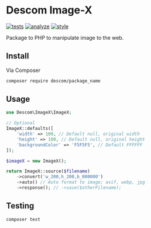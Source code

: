 # Descom Image-X

[![tests](https://github.com/descom-es/image-x/actions/workflows/tests.yml/badge.svg)](https://github.com/descom-es/image-x/actions/workflows/tests.yml)
[![analyze](https://github.com/descom-es/image-x/actions/workflows/analyze.yml/badge.svg)](https://github.com/descom-es/image-x/actions/workflows/analyze.yml)
[![style](https://github.com/descom-es/image-x/actions/workflows/style_fix.yml/badge.svg)](https://github.com/descom-es/image-x/actions/workflows/style_fix.yml)

Package to PHP to manipulate image to the web.

## Install

Via Composer

```bash
composer require descom/package_name
```

## Usage

```php
use Descom\ImageX\ImageX;

// Optional
ImageX::defaults([
    'width' => 100, // Default null, original width
    'height' => 100, // Default null, original height
    'backgroundColor' => 'F5F5F5', // Default FFFFFF
]);

$imageX = new ImageX();

return ImageX::source($filename)
    ->convert('w_200,h_200,b_000000')
    ->auto() // Auto format to image; avif, webp, jpg
    ->response(); // ->save($otherFilename);
```

## Testing

``` bash
composer test
```
